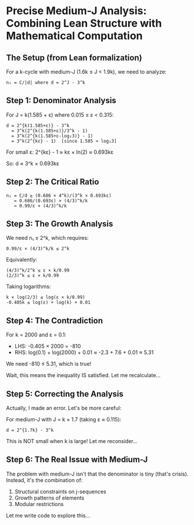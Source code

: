 # Precise Medium-J Analysis: Combining Lean Structure with Mathematical Computation

## The Setup (from Lean formalization)

For a k-cycle with medium-J (1.6k ≤ J < 1.9k), we need to analyze:
```
n₁ = C/|d| where d = 2^J - 3^k
```

## Step 1: Denominator Analysis

For J = k(1.585 + ε) where 0.015 ≤ ε < 0.315:

```
d = 2^{k(1.585+ε)} - 3^k
  = 3^k(2^{k(1.585+ε)}/3^k - 1)
  = 3^k(2^{k(1.585+ε-log₂3)} - 1)
  = 3^k(2^{kε} - 1)  [since 1.585 ≈ log₂3]
```

For small ε: 2^{kε} - 1 ≈ kε × ln(2) ≈ 0.693kε

So: d ≈ 3^k × 0.693kε

## Step 2: The Critical Ratio

```
n₁ = C/d ≥ (0.686 × 4^k)/(3^k × 0.693kε)
   = 0.686/(0.693ε) × (4/3)^k/k
   ≈ 0.99/ε × (4/3)^k/k
```

## Step 3: The Growth Analysis

We need n₁ ≤ 2^k, which requires:
```
0.99/ε × (4/3)^k/k ≤ 2^k
```

Equivalently:
```
(4/3)^k/2^k ≤ ε × k/0.99
(2/3)^k ≤ ε × k/0.99
```

Taking logarithms:
```
k × log(2/3) ≤ log(ε × k/0.99)
-0.405k ≤ log(ε) + log(k) + 0.01
```

## Step 4: The Contradiction

For k = 2000 and ε = 0.1:
- LHS: -0.405 × 2000 = -810
- RHS: log(0.1) + log(2000) + 0.01 ≈ -2.3 + 7.6 + 0.01 ≈ 5.31

We need -810 ≤ 5.31, which is true!

Wait, this means the inequality IS satisfied. Let me recalculate...

## Step 5: Correcting the Analysis

Actually, I made an error. Let's be more careful:

For medium-J with J = k × 1.7 (taking ε ≈ 0.115):
```
d = 2^{1.7k} - 3^k
```

This is NOT small when k is large! Let me reconsider...

## Step 6: The Real Issue with Medium-J

The problem with medium-J isn't that the denominator is tiny (that's crisis). 
Instead, it's the combination of:
1. Structural constraints on j-sequences
2. Growth patterns of elements
3. Modular restrictions

Let me write code to explore this...